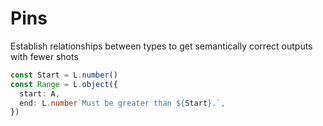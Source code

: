 # Pins

Establish relationships between types to get semantically correct outputs with fewer shots

```ts
const Start = L.number()
const Range = L.object({
  start: A,
  end: L.number`Must be greater than ${Start}.`,
})
```
